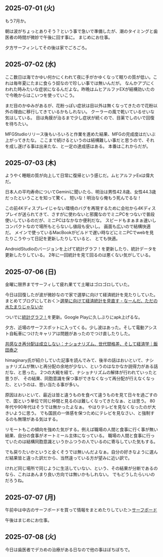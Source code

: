 ## 2025-07-01 (火)

もう7月か。

朝は波がちょっとありそう？という事で急いで準備したが、潮のタイミングと歯医者の時間が微妙で午後に回す事に。
まじめにお仕事。

夕方サーフィンしてその後は家でごろごろ。

## 2025-07-02 (水)

ここ数日は海でかゆい何かにくわれて夜に手がかゆくなって眠りの質が低い。これは毎年夏にたまに食らう奴なので珍しい事では無いんだが。
なんかアブにくわれた時みたいな症状になるんだよな。昨晩はムヒアルファEXが結構効いたので今晩からはこいつを使っていこう。

まだ目のかゆみがあるが、花粉っぽい症状は目以外は無くなってきたので花粉以外の理由に移行してきているかもしれない。
クーラーの風で乾いているせいな気はしている。
目は角膜が治るまで少し症状が続くので、目薬でしのいで回復を待ちたい。

MFGStudioリリース後もいろいろと作業を進めた結果、MFGの完成度はだいぶ上がってきたな。
ここまで続けるというのは結構難しい事だと思うので、それを成し遂げる事は出来たな、と一定の達成感はある。
本番はこれからだが。

## 2025-07-03 (木)

ようやく睡眠の質が向上して日常に復帰という感じだ。ムヒアルファExは偉大だ。

日本人の平均寿命についてGeminiに聞いたら、明治は男性42.8歳、女性44.3歳だったということを知って驚く。
短いな！明治なら俺もう死んでるな！

この前4Kディスプレイじゃない環境のバグを再現するために会社から4Kディスプレイが送られてきて、さすがに使わないと邪魔なのでミニPCをつないで普段使いしているのだが、ミニPCはなかなか便利だな。
スピードもまぁまぁ速いしコンパクトなので場所もとらないし値段も安いし。
画面も広いので結構快適だ。
メインで使っているMacBookがビルドで遅い時などにミニPCでwebを見たりこうやって日記を更新したりしていると、
とても快適。

AndroidStudioのバージョンを上げて統計グラフ！を更新したり、統計データを更新したりしている。
2年に一回統計を見て回るのは悪くない気がしている。

## 2025-07-06 (日)

金曜に限界までサーフィして疲れ果てて土曜はゴロゴロしていた。

今日は回復したが波が微妙なので家で選挙に向けて経済統計を見たりしていた。
まとめてブログにしておく＞[選挙に向けて経済統計を見直す - なーんだ、ただの水たまりじゃないか](https://karino2.github.io/2025/07/06/stats_for_election.html)

ついでに[統計グラフ！](%E7%B5%B1%E8%A8%88%E3%82%B0%E3%83%A9%E3%83%95%EF%BC%81)を更新。Google Playに久しぶりにapk上げるな。

夕方、近場のサーフスポットに入ってくる。少し波はあった。そして電動アシスト自転車につけたキャリアは問題があったのでつけ直したりした。

[共感なき再分配は成立しない：ナショナリズム、世代間格差、そして経済学｜飯田泰之](https://note.com/iida_yasuyuki/n/ndae2a4bb7dd5)

himaginary氏が紹介していた記事を読んでみて、後半の話はおいといて、ナショナリズムが無いと再分配の余地が少ない、というのはなかなか説得力がある話だな、と思った。
2つの大戦を経て、ナショナリズムの解体が行われていったと思うが、
その結果、同胞意識を保つ事ができなくなって再分配が行えなくなった、というのは、思い当たる事が多い。

原因はおいといて、最近は皆と違うものを食べて違うものを見て日々を過ごすので、国という単位で同じ仲間と見るのは難しくなってきたなぁ、とは思う。
80年代や90年代はそうでは無かったよなぁ。
やはりテレビを見なくなったのが大きいように思う。
でも国民の一体感を保つためにテレビを見なさい、と強制するのも無理がある気はする。

リモートもこの傾向を強めた気がする。例えば職場の人間と食事に行く事が無い結果、自分の食事がオートミール主体になっている。
職場の人間と食事に行っていたのは結構同胞意識というかふつうの人でいるのに寄与していた気もする。

でも戻りたいかというと全くそうでは無いんだよなぁ。自分の好きなように選んだ結果皆と違った訳だから、当然違っている方が望みに近い訳で。

けれど同じ場所で同じように生活していない、という、その結果が分断であるのなら、これはあんまり良い方向では無いかもしれない。
でもどうしたらいいのだろうね。

## 2025-07-07 (月)

午前中は中古のサーフボードを買って情報をまとめたりしていた＞[サーフボード](%E3%82%B5%E3%83%BC%E3%83%95%E3%83%9C%E3%83%BC%E3%83%89)

午後はまじめにお仕事。

## 2025-07-08 (火)

今日は歯医者でデカめの治療がある日なので他の事はぼちぼちで。